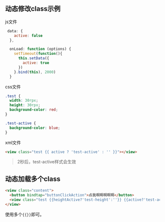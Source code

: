 ## 动态修改class示例

js文件

```js
 data: {
    active: false
  },

  onLoad: function (options) {
    setTimeout(function(){
      this.setData({
        active: true
      })
    }.bind(this), 2000)
  }
```

css文件

```css
.test {
  width: 30rpx;
  height: 30rpx;
  background-color: red;
}

.test-active {
  background-color: blue;
}
```

xml文件

```html
<view class="test {{ active ? 'test-active' : '' }}"></view>
```

> 2秒后，test-active样式会生效

## 动态加载多个class

```html
<view class="content">
  <button bindtap="buttonClickAction">点我啊啊啊啊啊</button>
  <view class="test {{heightActive?'test-height':''}} {{active?'test-active':''}}"></view>
</view>
```

使用多个`{{}}`即可。

